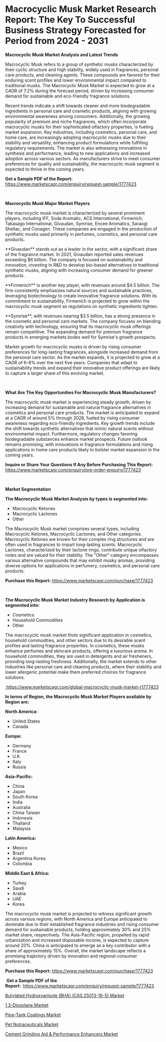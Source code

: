 <p><h1>Macrocyclic Musk Market Research Report: The Key To Successful Business Strategy Forecasted for Period from 2024 - 2031</h1></p><p><strong>Macrocyclic Musk Market Analysis and Latest Trends</strong></p>
<p><p>Macrocyclic Musk refers to a group of synthetic musks characterized by their cyclic structure and high stability, widely used in fragrances, personal care products, and cleaning agents. These compounds are favored for their enduring scent profiles and lower environmental impact compared to traditional musks. The Macrocyclic Musk Market is expected to grow at a CAGR of 7.2% during the forecast period, driven by increasing consumer demand for sustainable and eco-friendly fragrance solutions.</p><p>Recent trends indicate a shift towards cleaner and more biodegradable ingredients in personal care and cosmetic products, aligning with growing environmental awareness among consumers. Additionally, the growing popularity of premium and niche fragrances, which often incorporate macrocyclic musks for their sophisticated olfactory properties, is fueling market expansion. Key industries, including cosmetics, personal care, and home care, are increasingly adopting macrocyclic musks due to their stability and versatility, enhancing product formulations while fulfilling regulatory requirements. The market is also witnessing innovations in synthesis and performance, leading to new applications and increased adoption across various sectors. As manufacturers strive to meet consumer preferences for quality and sustainability, the macrocyclic musk segment is expected to thrive in the coming years.</p></p>
<p><strong>Get a Sample PDF of the Report:&nbsp;</strong> <a href="https://www.marketscagr.com/enquiry/request-sample/1777423?utm_campaign=1126&utm_medium=2&utm_source=Github&utm_content=ia&utm_term=10112024&utm_id=macrocyclic-musk">https://www.marketscagr.com/enquiry/request-sample/1777423</a></p>
<p>&nbsp;</p>
<p><strong>Macrocyclic Musk Major Market Players</strong></p>
<p><p>The macrocyclic musk market is characterized by several prominent players, including IFF, Soda Aromatic, ACS International, Firmenich, Takasago International, Givaudan, Symrise, Encee Aromatics, Saraogi Shellac, and Conagen. These companies are engaged in the production of synthetic musks used primarily in perfumes, cosmetics, and personal care products.</p><p>**Givaudan** stands out as a leader in the sector, with a significant share of the fragrance market. In 2021, Givaudan reported sales revenues exceeding $6 billion. The company is focused on sustainability and innovation, investing in R&D to develop bio-based alternatives to traditional synthetic musks, aligning with increasing consumer demand for greener products.</p><p>**Firmenich** is another key player, with revenues around $4.5 billion. The firm consistently emphasizes natural sources and sustainable practices, leveraging biotechnology to create innovative fragrance solutions. With its commitment to sustainability, Firmenich is projected to grow within the macrocyclic musk segment as regulations on synthetic ingredients tighten.</p><p>**Symrise**, with revenues nearing $3.5 billion, has a strong presence in the cosmetic and personal care markets. The company focuses on blending creativity with technology, ensuring that its macrocyclic musk offerings remain competitive. The expanding demand for premium fragrance products in emerging markets bodes well for Symrise's growth prospects.</p><p>Market growth for macrocyclic musks is driven by rising consumer preferences for long-lasting fragrances, alongside increased demand from the personal care sector. As the market expands, it is projected to grow at a CAGR of 6-8% over the next five years. Companies that adapt to sustainability trends and expand their innovative product offerings are likely to capture a larger share of this evolving market.</p></p>
<p>&nbsp;</p>
<p><strong>What Are The Key Opportunities For Macrocyclic Musk Manufacturers?</strong></p>
<p><p>The macrocyclic musk market is experiencing steady growth, driven by increasing demand for sustainable and natural fragrance alternatives in cosmetics and personal care products. The market is anticipated to expand at a CAGR of around 5% through 2028, fueled by rising consumer awareness regarding eco-friendly ingredients. Key growth trends include the shift towards synthetic alternatives that mimic natural scents without environmental impact. Furthermore, regulatory changes favoring biodegradable substances enhance market prospects. Future outlook remains promising, with innovations in fragrance formulations and rising applications in home care products likely to bolster market expansion in the coming years.</p></p>
<p><strong>Inquire or Share Your Questions If Any Before Purchasing This Report:</strong> <a href="https://www.marketscagr.com/enquiry/pre-order-enquiry/1777423?utm_campaign=1126&utm_medium=2&utm_source=Github&utm_content=ia&utm_term=10112024&utm_id=macrocyclic-musk">https://www.marketscagr.com/enquiry/pre-order-enquiry/1777423</a></p>
<p>&nbsp;</p>
<p><strong>Market Segmentation</strong></p>
<p><strong>The Macrocyclic Musk Market Analysis by types is segmented into:</strong></p>
<p><ul><li>Macrocyclic Ketones</li><li>Macrocyclic Lactones</li><li>Other</li></ul></p>
<p><p>The Macrocyclic Musk market comprises several types, including Macrocyclic Ketones, Macrocyclic Lactones, and Other categories. Macrocyclic Ketones are known for their complex ring structures and are often used in fragrances to impart long-lasting scents. Macrocyclic Lactones, characterized by their lactone rings, contribute unique olfactory notes and are valued for their stability. The "Other" category encompasses various alternative compounds that may exhibit musky aromas, providing diverse options for applications in perfumery, cosmetics, and personal care products.</p></p>
<p><strong>Purchase this Report:&nbsp;</strong><a href="https://www.marketscagr.com/purchase/1777423?utm_campaign=1126&utm_medium=2&utm_source=Github&utm_content=ia&utm_term=10112024&utm_id=macrocyclic-musk">https://www.marketscagr.com/purchase/1777423</a></p>
<p>&nbsp;</p>
<p><strong>The Macrocyclic Musk Market Industry Research by Application is segmented into:</strong></p>
<p><ul><li>Cosmetics</li><li>Household Commodities</li><li>Other</li></ul></p>
<p><p>The macrocyclic musk market finds significant application in cosmetics, household commodities, and other sectors due to its desirable scent profiles and lasting fragrance properties. In cosmetics, these musks enhance perfumes and skincare products, offering a luxurious aroma. In household commodities, they are used in detergents and air fresheners, providing long-lasting freshness. Additionally, the market extends to other industries like personal care and cleaning products, where their stability and lower allergenic potential make them preferred choices for fragrance solutions.</p></p>
<p><a href="https://www.marketscagr.com/global-macrocyclic-musk-market-r1777423?utm_campaign=1126&utm_medium=2&utm_source=Github&utm_content=ia&utm_term=10112024&utm_id=macrocyclic-musk">&nbsp;https://www.marketscagr.com/global-macrocyclic-musk-market-r1777423</a></p>
<p><strong>In terms of Region, the Macrocyclic Musk Market Players available by Region are:</strong></p>
<p>
    <p> <strong> North America: </strong>
        <ul>
            <li>United States</li>
            <li>Canada</li>
        </ul>
        </p> 
    <p> <strong> Europe: </strong>
        <ul>
            <li>Germany</li>
            <li>France</li>
            <li>U.K.</li>
            <li>Italy</li>
            <li>Russia</li>
        </ul>
        </p> 
    <p> <strong> Asia-Pacific: </strong>
        <ul>
            <li>China</li>
            <li>Japan</li>
            <li>South Korea</li>
            <li>India</li>
            <li>Australia</li>
            <li>China Taiwan</li>
            <li>Indonesia</li>
            <li>Thailand</li>
            <li>Malaysia</li>
        </ul>
        </p> 
    <p> <strong> Latin America: </strong>
        <ul>
            <li>Mexico</li>
            <li>Brazil</li>
            <li>Argentina Korea</li>
            <li>Colombia</li>
        </ul>
        </p> 
    <p> <strong> Middle East & Africa: </strong>
        <ul>
            <li>Turkey</li>
            <li>Saudi</li>
            <li>Arabia</li>
            <li>UAE</li>
            <li>Korea</li>
        </ul>
    </p>
    </p>
<p><p>The macrocyclic musk market is projected to witness significant growth across various regions, with North America and Europe anticipated to dominate due to their established fragrance industries and rising consumer demand for sustainable products, holding approximately 30% and 25% market share, respectively. The Asia-Pacific region, propelled by rapid urbanization and increased disposable income, is expected to capture around 20%. China is anticipated to emerge as a key contributor with a share of approximately 15%. Overall, the market landscape reflects a promising trajectory driven by innovation and regional consumer preferences.</p></p>
<p><strong>Purchase this Report: </strong><a href="https://www.marketscagr.com/purchase/1777423?utm_campaign=1126&utm_medium=2&utm_source=Github&utm_content=ia&utm_term=10112024&utm_id=macrocyclic-musk">https://www.marketscagr.com/purchase/1777423</a></p>
<p>&nbsp;<strong>Get a Sample PDF of the Report:&nbsp;&nbsp;</strong><a href="https://www.marketscagr.com/enquiry/request-sample/1777423?utm_campaign=1126&utm_medium=2&utm_source=Github&utm_content=ia&utm_term=10112024&utm_id=macrocyclic-musk">https://www.marketscagr.com/enquiry/request-sample/1777423</a></p>
<p><strong></strong></p>
<p><p><a href="https://www.linkedin.com/pulse/strategic-market-insights-global-butylated-hydroxyanisole-bha-ss0oc?utm_campaign=1126&utm_medium=2&utm_source=Github&utm_content=ia&utm_term=10112024&utm_id=macrocyclic-musk">Butylated Hydroxyanisole (BHA) (CAS 25013-16-5) Market</a></p><p><a href="https://www.linkedin.com/pulse/key-drivers-13-dioxolane-market-trends-future-outlook-2024-2031-bypwc?utm_campaign=1126&utm_medium=2&utm_source=Github&utm_content=ia&utm_term=10112024&utm_id=macrocyclic-musk">1,3-Dioxolane Market</a></p><p><a href="https://www.linkedin.com/pulse/pipe-tank-coatings-market-refracting-trends-consumer-behaviors-eulgc?utm_campaign=1126&utm_medium=2&utm_source=Github&utm_content=ia&utm_term=10112024&utm_id=macrocyclic-musk">Pipe-Tank Coatings Market</a></p><p><a href="https://www.linkedin.com/pulse/analyzing-pet-nutraceuticals-market-dynamics-growth-drivers-t2vxc?utm_campaign=1126&utm_medium=2&utm_source=Github&utm_content=ia&utm_term=10112024&utm_id=macrocyclic-musk">Pet Nutraceuticals Market</a></p><p><a href="https://www.linkedin.com/pulse/cement-grinding-aid-performance-enhancers-market-outlook-rgvfc?utm_campaign=1126&utm_medium=2&utm_source=Github&utm_content=ia&utm_term=10112024&utm_id=macrocyclic-musk">Cement Grinding Aid & Performance Enhancers Market</a></p></p>